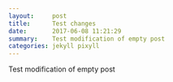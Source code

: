 ```yaml
---
layout:     post
title:      Test changes
date:       2017-06-08 11:21:29
summary:    Test modification of empty post
categories: jekyll pixyll
---
```


Test modification of empty post
